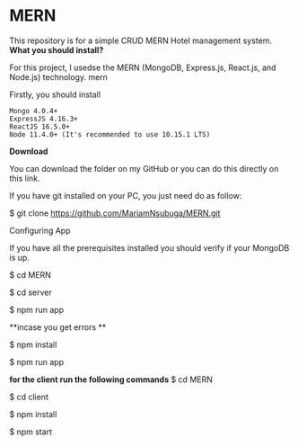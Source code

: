 # MERN
This repository is for a simple CRUD MERN Hotel management system. 
**What you should install?**

For this project, I usedse the MERN (MongoDB, Express.js, React.js, and Node.js) technology. mern

Firstly, you should install

    Mongo 4.0.4+
    ExpressJS 4.16.3+
    ReactJS 16.5.0+
    Node 11.4.0+ (It's recommended to use 10.15.1 LTS)

**Download**

You can download the folder on my GitHub or you can do this directly on this link.

If you have git installed on your PC, you just need do as follow:

$ git clone https://github.com/MariamNsubuga/MERN.git

Configuring App

If you have all the prerequisites installed you should verify if your MongoDB is up.

$ cd MERN

$ cd server

$ npm run app

**incase you get errors **

$ npm install

$ npm run app

**for the client run the following commands**
$ cd MERN

$ cd client

$ npm install

$ npm start
